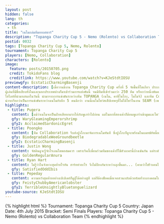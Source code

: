 ```yaml
---
layout: post
hidden: false
lang: th
categories:
 - th
title: "เนโมถล่มทีมออลสตาร์"
description: "Topanga Charity Cup 5 - Nemo (Rolento) vs Collaboration Team"
postid: 0032
tags: [Topanga Charity Cup 5, Nemo, Rolento]
tournament: Topanga Charity Cup 5
players: [Nemo, Collaboration]
characters: [Rolento]
image:
  feature: posts/20150705.png
  credit: TokidoFans blog
  creditlink: https://www.youtube.com/watch?v=KJeStdtIOSU
previewgfy: EcstaticCharmingBasenji
content-description: [เมื่อวานมีงาน Topanga Charity Cup ครั้งที่ 5 จัดขึ้นที่โตเกียว ประเทศญี่ปุ่น โดยรูปแบบการแข่งขันเป็นแบบทีม 5 ต่อ 5 Single Elimination 
ผู้เล่นที่มีชื่อเสียงทั้งในและนอกประเทศต่างก็มาเข้าร่วมการแข่งขันนี้ จนมีทีมที่เข้าร่วมกว่า 250 ทีม หรือกว่าหนึ่งพันคน เรียกได้ว่าเป็นทัวร์นาเม้นขนาดใหญ่เลยทีเดียว, 
ไฮไลท์ที่นำมาเสนอในวันนี้ นำมาจากการแข่งขันระหว่างทีม TOPANGA (เนโม、คาซึโนโกะ、โมโมจิ) และทีม Collaboration (พูเกร่า、ปูงโกะ、จัสติน、ไรอัน、เปเปเดย์) แต่แทนที่จะเรียกว่าการแข่งขันระหว่างทีม 
น่าจะเรียกว่าเป็นการแข่งขันระหว่างเนโมกับอีก 5 คนดีกว่า งานนี้เนโมโชว์สเต็ปเทพๆที่ไม่ได้โชว์ในงาน SEAM (เพราะแพ้เร็วเกิน) ให้พวกเราได้ประจักษ์]
highlights:
 - title: Pugera
   content: [แม้ว่าเนโมจะเป็นฝ่ายเสียยกแรกให้กับพูเกร่าไปก่อน แต่ในยกที่สองเค้าก็ต้อนพูเกร่าเข้ามุมและโชว์การโจมตีต่อเนื่องจนสามารถสตันอิบูกิได้ในที่สุด, ในยกที่สาม แม้ว่าพูเกร่าจะเป็นฝ่ายนำไปก่อน แต่พอเนโมมีพื้นที่ในการกลิ้งและมิเตอร์ เค้าก็กลิ้งหลอกไปมาจนพูเกร่าเสียท่า]
   gfy: WaryGleamingEmperorshrimp
   gfy2: AcclaimedSardonicEgret
 - title: Poongko
   content: [ทีม Collaboration รีบส่งปูงโกะมาจัดการเนโมทันที ซึ่งปูงโกะก็ดูจะพร้อมในแมทช์อัพนี้พอสมควร โดยเฉพาะการใช้ทันเดนเอนจินเพื่อแก้ทางท่ากลิ้งของโรเลนโต, น่าเสียดายที่ในยกที่สาม ปูงโกะแอนติแอร์ด้วยอัลตร้าผิดพลาด ทำให้โดนสวนกลับด้วยอัลตร้าและโดนจัดการด้วยปุ่มโจมตีที่คาดไม่ถึง จนปูงโกะอ้าปากค้างเลยทีเดียว]
   gfy: BiodegradableWeeGroundbeetle
   gfy2: EcstaticCharmingBasenji
 - title: Justin Wong
   content: จัสตินดูจะรู้จักโรเลนโตพอสมควร เพราะริคกี้เพื่อนร่วมทีมของเค้าก็ใช้ตัวละครนี้บ้างเช่นกัน แต่ระดับของเนโมนั้นดูจะต่างกันมากไป...
   gfy: GoldenRegularAnura
 - title: Ryan Hart
   content: ไม่รู้ว่าในจังหวะสุดท้ายไรอัน ฮาร์ททำอะไร จึงไม่ป้องกันระหว่างลุกขึ้นมา... (คาดว่าโชริวเคนไม่ออก)
   gfy: SatisfiedOddIbis
 - title: Pepeday
   content: ความหวังสุดท้ายอย่างเปเปเดย์ก็ดูสู้ได้อย่างสูสี แต่ก็ต้องช็อคเมื่อเจอสวนกลับด้วยอัลตร้ากลางคอมโบและแพ้ไปแบบงงๆ... 
   gfy: FeistyChubbyAmericanlobster
   gfy2: TerribleUnsightlyBluetonguelizard
youtube-source: KJeStdtIOSU
---
```


{% highlight html %}
Tournament: Topanga Charity Cup 5
Country: Japan
Date: 4th July 2015
Bracket: Semi Finals
Players: Topanga Charity Cup 5 - Nemo (Rolento) vs Collaboration Team
{% endhighlight %}
